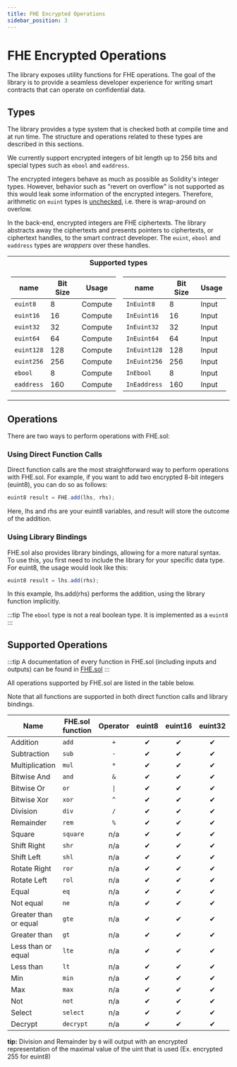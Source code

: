 ```yaml
---
title: FHE Encrypted Operations
sidebar_position: 3
---
```


# FHE Encrypted Operations

The library exposes utility functions for FHE operations. The goal of the library is to provide a seamless developer experience for writing smart contracts that can operate on confidential data.

## Types

The library provides a type system that is checked both at compile time and at run time. The structure and operations related to these types are described in this sections.

We currently support encrypted integers of bit length up to 256 bits and special types such as `ebool` and `eaddress`.

The encrypted integers behave as much as possible as Solidity's integer types. However, behavior such as "revert on overflow" is not supported as this would leak some information of the encrypted integers. Therefore, arithmetic on `euint` types is [unchecked](https://docs.soliditylang.org/en/latest/control-structures.html#checked-or-unchecked-arithmetic), i.e. there is wrap-around on overlow.

In the back-end, encrypted integers are FHE ciphertexts. The library abstracts away the ciphertexts and presents pointers to ciphertexts, or ciphertext handles, to the smart contract developer. The `euint`, `ebool` and `eaddress` types are _wrappers_ over these handles.
<table>
<tr><th colspan="2"> Supported types </th></tr>
<tr><td>    

| name       | Bit Size | Usage   |
|------------|----------| ------- |
| `euint8`   | 8        | Compute |
| `euint16`  | 16       | Compute |
| `euint32`  | 32       | Compute |
| `euint64`  | 64       | Compute |
| `euint128` | 128      | Compute |
| `euint256` | 256      | Compute |
| `ebool`    | 8        | Compute |
| `eaddress` | 160      | Compute |
</td><td>    

| name         | Bit Size | Usage   |
|--------------|----------| ------- |
| `InEuint8`   | 8        | Input   |
| `InEuint16`  | 16       | Input   |
| `InEuint32`  | 32       | Input   |
| `InEuint64`  | 64       | Input   |
| `InEuint128` | 128      | Input   |
| `InEuint256` | 256      | Input   |
| `InEbool`    | 8        | Input   |
| `InEaddress` | 160      | Input   |
</td></tr> </table>

## Operations

There are two ways to perform operations with FHE.sol:

### Using Direct Function Calls

Direct function calls are the most straightforward way to perform operations with FHE.sol. For example, if you want to add two encrypted 8-bit integers (euint8), you can do so as follows:

```javascript
euint8 result = FHE.add(lhs, rhs);
```

Here, lhs and rhs are your euint8 variables, and result will store the outcome of the addition.

### Using Library Bindings

FHE.sol also provides library bindings, allowing for a more natural syntax. To use this, you first need to include the library for your specific data type. For euint8, the usage would look like this:

```javascript
euint8 result = lhs.add(rhs);
```

In this example, lhs.add(rhs) performs the addition, using the library function implicitly.

:::tip
The `ebool` type is not a real boolean type. It is implemented as a `euint8`
:::

## Supported Operations

:::tip
A documentation of every function in FHE.sol (including inputs and outputs) can be found in [FHE.sol](../solidity-api/FHE.md)
:::

All operations supported by FHE.sol are listed in the table below.

Note that all functions are supported in both direct function calls and library bindings.


| Name                  | FHE.sol function  | Operator  |  euint8  | euint16  | euint32  |  euint64  |  euint128   |   euint256    |  ebool   |  eaddress   |
|-----------------------|-------------------|:---------:|:--------:|:--------:|:--------:|:---------:|:-----------:|:-------------:|:--------:|:-----------:|
| Addition              | `add`             |    `+`    | <g>✔</g> | <g>✔</g> | <g>✔</g> | <g>✔</g>  |  <g>✔</g>   |   <g>✔</g>    |   n/a    |     n/a     |
| Subtraction           | `sub`             |    `-`    | <g>✔</g> | <g>✔</g> | <g>✔</g> | <g>✔</g>  |  <g>✔</g>   |   <g>✔</g>    |   n/a    |     n/a     |
| Multiplication        | `mul`             |    `*`    | <g>✔</g> | <g>✔</g> | <g>✔</g> | <g>✔</g>  |  <g>✔</g>   |   <g>✔</g>    |   n/a    |     n/a     |
| Bitwise And           | `and`             |    `&`    | <g>✔</g> | <g>✔</g> | <g>✔</g> | <g>✔</g>  |  <g>✔</g>   |   <g>✔</g>    | <g>✔</g> |     n/a     |
| Bitwise Or            | `or`              |   `\|`    | <g>✔</g> | <g>✔</g> | <g>✔</g> | <g>✔</g>  |  <g>✔</g>   |   <g>✔</g>    | <g>✔</g> |     n/a     |
| Bitwise Xor           | `xor`             |    `^`    | <g>✔</g> | <g>✔</g> | <g>✔</g> | <g>✔</g>  |  <g>✔</g>   |   <g>✔</g>    | <g>✔</g> |     n/a     |
| Division              | `div`             |    `/`    | <g>✔</g> | <g>✔</g> | <g>✔</g> | <g>✔</g>  |  <g>✔</g>   |   <g>✔</g>    |   n/a    |     n/a     |
| Remainder             | `rem`             |    `%`    | <g>✔</g> | <g>✔</g> | <g>✔</g> | <g>✔</g>  |  <g>✔</g>   |   <g>✔</g>    |   n/a    |     n/a     |
| Square                | `square`          |    n/a    | <g>✔</g> | <g>✔</g> | <g>✔</g> | <g>✔</g>  |  <g>✔</g>   |   <g>✔</g>    |   n/a    |     n/a     |
| Shift Right           | `shr`             |    n/a    | <g>✔</g> | <g>✔</g> | <g>✔</g> | <g>✔</g>  |  <g>✔</g>   |   <g>✔</g>    |   n/a    |     n/a     |
| Shift Left            | `shl`             |    n/a    | <g>✔</g> | <g>✔</g> | <g>✔</g> | <g>✔</g>  |  <g>✔</g>   |   <g>✔</g>    |   n/a    |     n/a     |
| Rotate Right          | `ror`             |    n/a    | <g>✔</g> | <g>✔</g> | <g>✔</g> | <g>✔</g>  |  <g>✔</g>   |   <g>✔</g>    |   n/a    |     n/a     |
| Rotate Left           | `rol`             |    n/a    | <g>✔</g> | <g>✔</g> | <g>✔</g> | <g>✔</g>  |  <g>✔</g>   |   <g>✔</g>    |   n/a    |     n/a     |
| Equal                 | `eq`              |    n/a    | <g>✔</g> | <g>✔</g> | <g>✔</g> | <g>✔</g>  |  <g>✔</g>   |   <g>✔</g>    | <g>✔</g> |  <g>✔</g>   |
| Not equal             | `ne`              |    n/a    | <g>✔</g> | <g>✔</g> | <g>✔</g> | <g>✔</g>  |  <g>✔</g>   |   <g>✔</g>    | <g>✔</g> |  <g>✔</g>   |
| Greater than or equal | `gte`             |    n/a    | <g>✔</g> | <g>✔</g> | <g>✔</g> | <g>✔</g>  |  <g>✔</g>   |   <g>✔</g>    |   n/a    |     n/a     |
| Greater than          | `gt`              |    n/a    | <g>✔</g> | <g>✔</g> | <g>✔</g> | <g>✔</g>  |  <g>✔</g>   |   <g>✔</g>    |   n/a    |     n/a     |
| Less than or equal    | `lte`             |    n/a    | <g>✔</g> | <g>✔</g> | <g>✔</g> | <g>✔</g>  |  <g>✔</g>   |   <g>✔</g>    |   n/a    |     n/a     |
| Less than             | `lt`              |    n/a    | <g>✔</g> | <g>✔</g> | <g>✔</g> | <g>✔</g>  |  <g>✔</g>   |   <g>✔</g>    |   n/a    |     n/a     |
| Min                   | `min`             |    n/a    | <g>✔</g> | <g>✔</g> | <g>✔</g> | <g>✔</g>  |  <g>✔</g>   |   <g>✔</g>    |   n/a    |     n/a     |
| Max                   | `max`             |    n/a    | <g>✔</g> | <g>✔</g> | <g>✔</g> | <g>✔</g>  |  <g>✔</g>   |   <g>✔</g>    |   n/a    |     n/a     |
| Not                   | `not`             |    n/a    | <g>✔</g> | <g>✔</g> | <g>✔</g> | <g>✔</g>  |  <g>✔</g>   |   <g>✔</g>    | <g>✔</g> |     n/a     |
| Select                | `select`          |    n/a    | <g>✔</g> | <g>✔</g> | <g>✔</g> | <g>✔</g>  |  <g>✔</g>   |   <g>✔</g>    | <g>✔</g> |  <g>✔</g>   |
| Decrypt               | `decrypt`         |    n/a    | <g>✔</g> | <g>✔</g> | <g>✔</g> | <g>✔</g>  |  <g>✔</g>   |   <g>✔</g>    | <g>✔</g> |  <g>✔</g>   |

**tip:**
Division and Remainder by `0` will output with an encrypted representation of the maximal value of the uint that is used (Ex. encrypted 255 for euint8)
